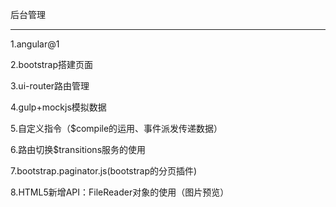 后台管理
*********************************
1.angular@1

2.bootstrap搭建页面

3.ui-router路由管理

4.gulp+mockjs模拟数据

5.自定义指令（$compile的运用、事件派发传递数据）

6.路由切换$transitions服务的使用

7.bootstrap.paginator.js(bootstrap的分页插件)

8.HTML5新增API：FileReader对象的使用（图片预览）